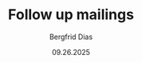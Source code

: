 ﻿---
uid: help-en-mailings-follow-up-redirect
title: Follow up mailings
description: After your mailing is sent, it is always exciting to see how well your mailing has performed.
author: Bergfrid Dias
date: 09.26.2025
language: en
redirect_url: https://docs.superoffice.com/en/marketing/mailing/learn/index.html#after
---
